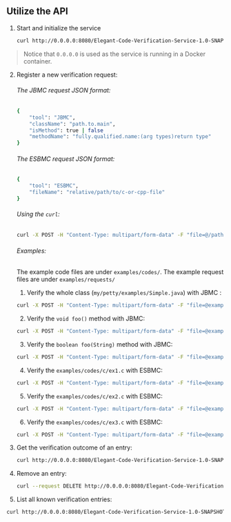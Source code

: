 ## Utilize the API

1. Start and initialize the service

	```bash
	curl http://0.0.0.0:8080/Elegant-Code-Verification-Service-1.0-SNAPSHOT/api/verification
	```
 
> Notice that `0.0.0.0` is used as the service is running in a Docker container.

2. Register a new  verification request:

	###### The JBMC request JSON format:
	```bash
	{
		"tool": "JBMC",
		"className": "path.to.main",
		"isMethod": true | false
		"methodName": "fully.qualified.name:(arg types)return type"
	}
	```

	###### The ESBMC request JSON format:
	```bash
	{
		"tool": "ESBMC",
		"fileName": "relative/path/to/c-or-cpp-file"
	}
	```

	###### Using the `curl`:

	```bash
	curl -X POST -H "Content-Type: multipart/form-data" -F "file=@/path/to/code/file" -F "request=@/path/to/request/json/file" http://localhost:8080/Elegant-Code-Verification-Service-1.0-SNAPSHOT/api/verification/newEntry
	```

	###### Examples:

	The example code files are under `examples/codes/`.
	The example request files are under `examples/requests/`
	
	1. Verify the whole class (`my/petty/examples/Simple.java`) with JBMC :
	
	```bash
	curl -X POST -H "Content-Type: multipart/form-data" -F "file=@examples/codes/java/my/petty/examples/Simple.class" -F "request=@examples/requests/jbmc/request-class.json" http://localhost:8080/Elegant-Code-Verification-Service-1.0-SNAPSHOT/api/verification/newEntry
	```
	
	2. Verify the `void foo()` method with JBMC:
	
	```bash
	curl -X POST -H "Content-Type: multipart/form-data" -F "file=@examples/codes/java/my/petty/examples/Simple.class" -F "request=@examples/requests/jbmc/request-method-1.json"  http://localhost:8080/Elegant-Code-Verification-Service-1.0-SNAPSHOT/api/verification/newEntry
	```
	
	3. Verify the `boolean foo(String)` method with JBMC:
	
	```bash
	curl -X POST -H "Content-Type: multipart/form-data" -F "file=@examples/codes/java/my/petty/examples/Simple.class" -F "request=@examples/requests/jbmc/request-method-2.json" http://localhost:8080/Elegant-Code-Verification-Service-1.0-SNAPSHOT/api/verification/newEntry
	```

	4. Verify the `examples/codes/c/ex1.c` with ESBMC:
	
	```bash
	curl -X POST -H "Content-Type: multipart/form-data" -F "file=@examples/codes/c/ex1.c" -F "request=@examples/requests/esbmc/request-1.json" http://localhost:8080/Elegant-Code-Verification-Service-1.0-SNAPSHOT/api/verification/newEntry
	```

	5. Verify the `examples/codes/c/ex2.c` with ESBMC:
	
	```bash
	curl -X POST -H "Content-Type: multipart/form-data" -F "file=@examples/codes/c/ex2.c" -F "request=@examples/requests/esbmc/request-2.json" http://localhost:8080/Elegant-Code-Verification-Service-1.0-SNAPSHOT/api/verification/newEntry
	```

	6. Verify the `examples/codes/c/ex3.c` with ESBMC:
	
	```bash
	curl -X POST -H "Content-Type: multipart/form-data" -F "file=@examples/codes/c/ex3.c" -F "request=@examples/requests/esbmc/request-3.json" http://localhost:8080/Elegant-Code-Verification-Service-1.0-SNAPSHOT/api/verification/newEntry
	```

3. Get the verification outcome of an entry:

	```bash
	curl http://0.0.0.0:8080/Elegant-Code-Verification-Service-1.0-SNAPSHOT/api/verification/getEntry?entryId=<ID>
	```

4. Remove an entry:

	```bash
	curl --request DELETE http://0.0.0.0:8080/Elegant-Code-Verification-Service-1.0-SNAPSHOT/api/verification/removeEntry?entryId=<ID>
	```

5. List all known verification entries:

```bash
curl http://0.0.0.0:8080/Elegant-Code-Verification-Service-1.0-SNAPSHOT/api/verification/getEntries
```